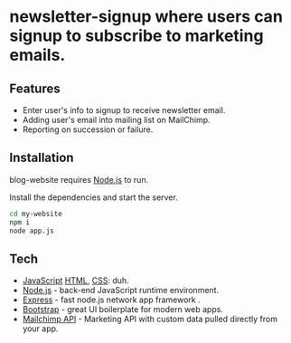 # newsletter-signup where users can signup to subscribe to marketing emails.

## Features

- Enter user's info to signup to receive newsletter email.
- Adding user's email into mailing list on MailChimp.
- Reporting on succession or failure.

## Installation

blog-website requires [Node.js] to run.

Install the dependencies and start the server.

```sh
cd my-website
npm i
node app.js
```

## Tech
- [JavaScript] [HTML], [CSS]: duh.
- [Node.js] - back-end JavaScript runtime environment.
- [Express] - fast node.js network app framework .
- [Bootstrap] - great UI boilerplate for modern web apps.
- [Mailchimp API] - Marketing API with custom data pulled directly from your app.





[JavaScript]:<https://developer.mozilla.org/en-US/docs/Web/JavaScript>
[HTML]:<https://developer.mozilla.org/en-US/docs/Learn/Getting_started_with_the_web/HTML_basics>
[CSS]:<https://developer.mozilla.org/en-US/docs/Web/CSS>
[express]: <http://expressjs.com>
[Node.js]: <http://nodejs.org>
[Bootstrap]: <http://twitter.github.com/bootstrap/>
[Mailchimp API]:<https://mailchimp.com/developer/>
